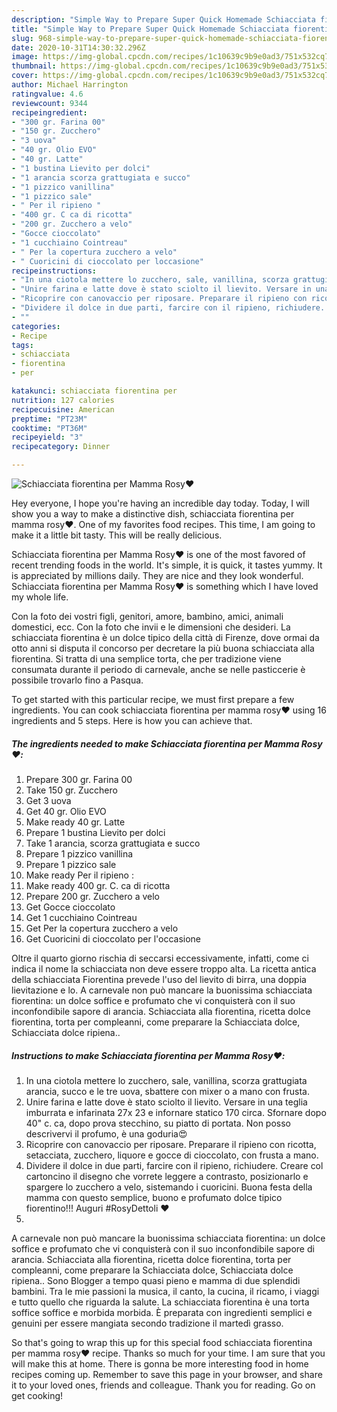 ```yaml
---
description: "Simple Way to Prepare Super Quick Homemade Schiacciata fiorentina per Mamma Rosy❤️"
title: "Simple Way to Prepare Super Quick Homemade Schiacciata fiorentina per Mamma Rosy❤️"
slug: 968-simple-way-to-prepare-super-quick-homemade-schiacciata-fiorentina-per-mamma-rosy
date: 2020-10-31T14:30:32.296Z
image: https://img-global.cpcdn.com/recipes/1c10639c9b9e0ad3/751x532cq70/schiacciata-fiorentina-per-mamma-rosy❤️-recipe-main-photo.jpg
thumbnail: https://img-global.cpcdn.com/recipes/1c10639c9b9e0ad3/751x532cq70/schiacciata-fiorentina-per-mamma-rosy❤️-recipe-main-photo.jpg
cover: https://img-global.cpcdn.com/recipes/1c10639c9b9e0ad3/751x532cq70/schiacciata-fiorentina-per-mamma-rosy❤️-recipe-main-photo.jpg
author: Michael Harrington
ratingvalue: 4.6
reviewcount: 9344
recipeingredient:
- "300 gr. Farina 00"
- "150 gr. Zucchero"
- "3 uova"
- "40 gr. Olio EVO"
- "40 gr. Latte"
- "1 bustina Lievito per dolci"
- "1 arancia scorza grattugiata e succo"
- "1 pizzico vanillina"
- "1 pizzico sale"
- " Per il ripieno "
- "400 gr. C ca di ricotta"
- "200 gr. Zucchero a velo"
- "Gocce cioccolato"
- "1 cucchiaino Cointreau"
- " Per la copertura zucchero a velo"
- " Cuoricini di cioccolato per loccasione"
recipeinstructions:
- "In una ciotola mettere lo zucchero, sale, vanillina, scorza grattugiata arancia, succo e le tre uova, sbattere con mixer o a mano con frusta."
- "Unire farina e latte dove è stato sciolto il lievito. Versare in una teglia imburrata e infarinata 27x 23 e infornare statico 170 circa. Sfornare dopo 40&#34; c. ca, dopo prova stecchino, su piatto di portata. Non posso descrivervi il profumo, è una goduria😍"
- "Ricoprire con canovaccio per riposare. Preparare il ripieno con ricotta, setacciata, zucchero, liquore e gocce di cioccolato, con frusta a mano."
- "Dividere il dolce in due parti, farcire con il ripieno, richiudere. Creare col cartoncino il disegno che vorrete leggere a contrasto, posizionarlo e spargere lo zucchero a velo, sistemando i cuoricini. Buona festa della mamma con questo semplice, buono e profumato dolce tipico fiorentino!!! Auguri #RosyDettoli ❤️"
- ""
categories:
- Recipe
tags:
- schiacciata
- fiorentina
- per

katakunci: schiacciata fiorentina per 
nutrition: 127 calories
recipecuisine: American
preptime: "PT23M"
cooktime: "PT36M"
recipeyield: "3"
recipecategory: Dinner

---
```



![Schiacciata fiorentina per Mamma Rosy❤️](https://img-global.cpcdn.com/recipes/1c10639c9b9e0ad3/751x532cq70/schiacciata-fiorentina-per-mamma-rosy❤️-recipe-main-photo.jpg)

Hey everyone, I hope you're having an incredible day today. Today, I will show you a way to make a distinctive dish, schiacciata fiorentina per mamma rosy❤️. One of my favorites food recipes. This time, I am going to make it a little bit tasty. This will be really delicious.

Schiacciata fiorentina per Mamma Rosy❤️ is one of the most favored of recent trending foods in the world. It's simple, it is quick, it tastes yummy. It is appreciated by millions daily. They are nice and they look wonderful. Schiacciata fiorentina per Mamma Rosy❤️ is something which I have loved my whole life.

Con la foto dei vostri figli, genitori, amore, bambino, amici, animali domestici, ecc. Con la foto che invii e le dimensioni che desideri. La schiacciata fiorentina è un dolce tipico della città di Firenze, dove ormai da otto anni si disputa il concorso per decretare la più buona schiacciata alla fiorentina. Si tratta di una semplice torta, che per tradizione viene consumata durante il periodo di carnevale, anche se nelle pasticcerie è possibile trovarlo fino a Pasqua.


To get started with this particular recipe, we must first prepare a few ingredients. You can cook schiacciata fiorentina per mamma rosy❤️ using 16 ingredients and 5 steps. Here is how you can achieve that.

<!--inarticleads1-->

##### The ingredients needed to make Schiacciata fiorentina per Mamma Rosy❤️:

1. Prepare 300 gr. Farina 00
1. Take 150 gr. Zucchero
1. Get 3 uova
1. Get 40 gr. Olio EVO
1. Make ready 40 gr. Latte
1. Prepare 1 bustina Lievito per dolci
1. Take 1 arancia, scorza grattugiata e succo
1. Prepare 1 pizzico vanillina
1. Prepare 1 pizzico sale
1. Make ready  Per il ripieno :
1. Make ready 400 gr. C. ca di ricotta
1. Prepare 200 gr. Zucchero a velo
1. Get Gocce cioccolato
1. Get 1 cucchiaino Cointreau
1. Get  Per la copertura zucchero a velo
1. Get  Cuoricini di cioccolato per l&#39;occasione


Oltre il quarto giorno rischia di seccarsi eccessivamente, infatti, come ci indica il nome la schiacciata non deve essere troppo alta. La ricetta antica della schiacciata Fiorentina prevede l&#39;uso del lievito di birra, una doppia lievitazione e lo. A carnevale non può mancare la buonissima schiacciata fiorentina: un dolce soffice e profumato che vi conquisterà con il suo inconfondibile sapore di arancia. Schiacciata alla fiorentina, ricetta dolce fiorentina, torta per compleanni, come preparare la Schiacciata dolce, Schiacciata dolce ripiena.. 

<!--inarticleads2-->

##### Instructions to make Schiacciata fiorentina per Mamma Rosy❤️:

1. In una ciotola mettere lo zucchero, sale, vanillina, scorza grattugiata arancia, succo e le tre uova, sbattere con mixer o a mano con frusta.
1. Unire farina e latte dove è stato sciolto il lievito. Versare in una teglia imburrata e infarinata 27x 23 e infornare statico 170 circa. Sfornare dopo 40&#34; c. ca, dopo prova stecchino, su piatto di portata. Non posso descrivervi il profumo, è una goduria😍
1. Ricoprire con canovaccio per riposare. Preparare il ripieno con ricotta, setacciata, zucchero, liquore e gocce di cioccolato, con frusta a mano.
1. Dividere il dolce in due parti, farcire con il ripieno, richiudere. Creare col cartoncino il disegno che vorrete leggere a contrasto, posizionarlo e spargere lo zucchero a velo, sistemando i cuoricini. Buona festa della mamma con questo semplice, buono e profumato dolce tipico fiorentino!!! Auguri #RosyDettoli ❤️
1. 


A carnevale non può mancare la buonissima schiacciata fiorentina: un dolce soffice e profumato che vi conquisterà con il suo inconfondibile sapore di arancia. Schiacciata alla fiorentina, ricetta dolce fiorentina, torta per compleanni, come preparare la Schiacciata dolce, Schiacciata dolce ripiena.. Sono Blogger a tempo quasi pieno e mamma di due splendidi bambini. Tra le mie passioni la musica, il canto, la cucina, il ricamo, i viaggi e tutto quello che riguarda la salute. La schiacciata fiorentina è una torta soffice soffice e morbida morbida. È preparata con ingredienti semplici e genuini per essere mangiata secondo tradizione il martedì grasso. 

So that's going to wrap this up for this special food schiacciata fiorentina per mamma rosy❤️ recipe. Thanks so much for your time. I am sure that you will make this at home. There is gonna be more interesting food in home recipes coming up. Remember to save this page in your browser, and share it to your loved ones, friends and colleague. Thank you for reading. Go on get cooking!

